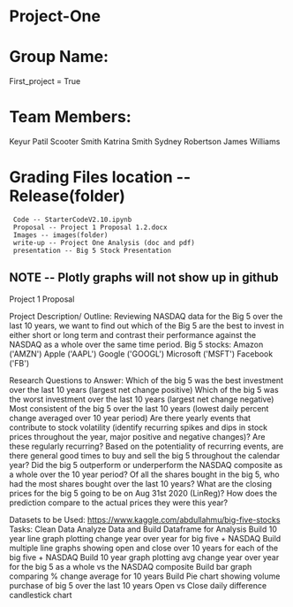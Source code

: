 # Project-One

# Group Name: 
First_project = True


# Team Members: 
Keyur Patil
Scooter Smith
Katrina Smith
Sydney Robertson
James Williams


# Grading Files location -- Release(folder)
     Code -- StarterCodeV2.10.ipynb
     Proposal -- Project 1 Proposal 1.2.docx
     Images -- images(folder)
     write-up -- Project One Analysis (doc and pdf)
     presentation -- Big 5 Stock Presentation

## NOTE -- Plotly graphs will not show up in github




Project 1 Proposal

Project Description/ Outline:
Reviewing NASDAQ data for the Big 5 over the last 10 years, we want to find out which of the Big 5 are the best to invest in either short or long term and contrast their performance against the NASDAQ as a whole over the same time period.
Big 5 stocks:
Amazon ('AMZN')
Apple ('AAPL')
Google ('GOOGL')
Microsoft ('MSFT')
Facebook ('FB')

 Research Questions to Answer:
Which of the big 5 was the best investment over the last 10 years (largest net change positive)
Which of the big 5 was the worst investment over the last 10 years (largest net change negative)
Most consistent of the big 5 over the last 10 years (lowest daily percent change averaged over 10 year period)
Are there yearly events that contribute to stock volatility (identify recurring spikes and dips in stock prices throughout the year, major positive and negative changes)? Are these regularly recurring?
Based on the potentiality of recurring events, are there general good times to buy and sell the big 5 throughout the calendar year?
Did the big 5 outperform or underperform the NASDAQ composite as a whole over the 10 year period?
Of all the shares bought in the big 5, who had the most shares bought over the last 10 years?
What are the closing prices for the big 5 going to be on Aug 31st 2020 (LinReg)? How does the prediction compare to the actual prices they were this year?
 
Datasets to be Used:
                https://www.kaggle.com/abdullahmu/big-five-stocks
Tasks:
Clean Data
Analyze Data and Build Dataframe for Analysis
Build 10 year line graph plotting change year over year for big five + NASDAQ
Build multiple line graphs showing open and close over 10 years for each of the big five + NASDAQ
Build 10 year graph plotting avg change year over year for the big 5 as a whole vs the NASDAQ composite
Build bar graph comparing % change average for 10 years
Build Pie chart showing volume purchase of big 5 over the last 10 years
Open vs Close daily difference candlestick chart

